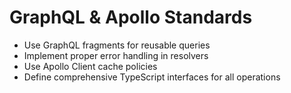 # GraphQL & Apollo Standards

- Use GraphQL fragments for reusable queries
- Implement proper error handling in resolvers
- Use Apollo Client cache policies
- Define comprehensive TypeScript interfaces for all operations
